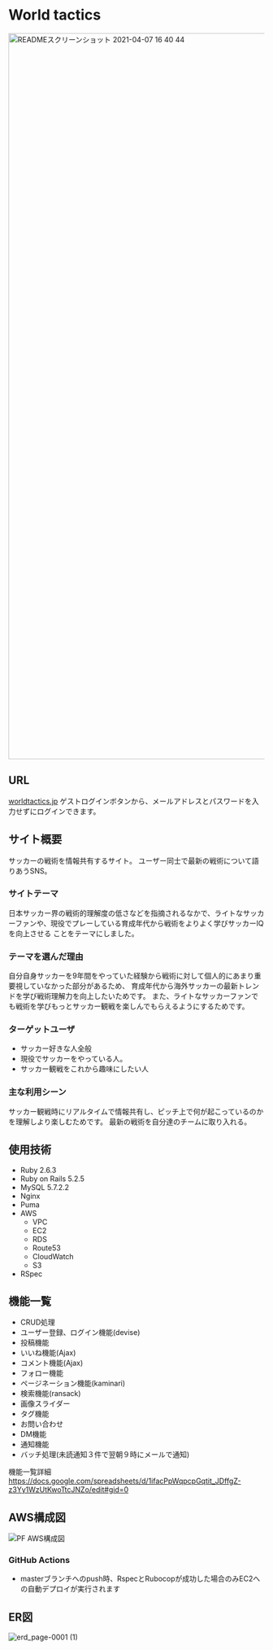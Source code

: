 # World tactics
<img width="1427" alt="READMEスクリーンショット 2021-04-07 16 40 44"
src="https://user-images.githubusercontent.com/64453093/114139074-83554d00-9949-11eb-849a-51f8025e2f4a.png">

## URL
[worldtactics.jp](https://worldtactics.jp/)
ゲストログインボタンから、メールアドレスとパスワードを入力せずにログインできます。

## サイト概要
サッカーの戦術を情報共有するサイト。
ユーザー同士で最新の戦術について語りあうSNS。

### サイトテーマ
日本サッカー界の戦術的理解度の低さなどを指摘されるなかで、ライトなサッカーファンや、現役でプレーしている育成年代から戦術をよりよく学びサッカーIQを向上させる
ことをテーマにしました。

### テーマを選んだ理由
自分自身サッカーを9年間をやっていた経験から戦術に対して個人的にあまり重要視していなかった部分があるため、
育成年代から海外サッカーの最新トレンドを学び戦術理解力を向上したいためです。
また、ライトなサッカーファンでも戦術を学びもっとサッカー観戦を楽しんでもらえるようにするためです。

### ターゲットユーザ
* サッカー好きな人全般
* 現役でサッカーをやっている人。
* サッカー観戦をこれから趣味にしたい人

### 主な利用シーン
サッカー観戦時にリアルタイムで情報共有し、ピッチ上で何が起こっているのかを理解しより楽しむためです。
最新の戦術を自分達のチームに取り入れる。

## 使用技術
* Ruby 2.6.3
* Ruby on Rails 5.2.5
* MySQL 5.7.2.2
* Nginx
* Puma
* AWS
  * VPC
  * EC2
  * RDS
  * Route53
  * CloudWatch
  * S3
* RSpec

## 機能一覧
* CRUD処理
* ユーザー登録、ログイン機能(devise)
* 投稿機能
* いいね機能(Ajax)
* コメント機能(Ajax)
* フォロー機能
* ページネーション機能(kaminari)
* 検索機能(ransack)
* 画像スライダー
* タグ機能
* お問い合わせ
* DM機能
* 通知機能
* バッチ処理(未読通知３件で翌朝９時にメールで通知)

機能一覧詳細
https://docs.google.com/spreadsheets/d/1ifacPpWqpcpGqtit_JDffgZ-z3Yy1WzUtKwoTtcJNZo/edit#gid=0

## AWS構成図
![PF AWS構成図](https://user-images.githubusercontent.com/64453093/115819754-7bfa6d00-a43a-11eb-9745-eaca902cf0bf.jpg)


### GitHub Actions
* masterブランチへのpush時、RspecとRubocopが成功した場合のみEC2への自動デプロイが実行されます

## ER図
![erd_page-0001 (1)](https://user-images.githubusercontent.com/64453093/115820386-a862b900-a43b-11eb-99ab-a02142a94d9c.jpg)


